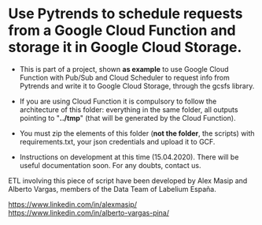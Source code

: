 # Use Pytrends to schedule requests from a Google Cloud Function and storage it in Google Cloud Storage.

- This is part of a project, shown **as example** to use Google Cloud Function with Pub/Sub and Cloud Scheduler to request info from Pytrends and write it to Google Cloud Storage, through the gcsfs library.

- If you are using Cloud Function it is compulsory to follow the architecture of this folder: everything in the same folder, all outputs pointing to "**../tmp**" (that will be generated by the Cloud Function).

- You must zip the elements of this folder (**not the folder**, the scripts) with requirements.txt, your json credentials and upload it to GCF.

- Instructions on development at this time (15.04.2020). There will be useful documentation soon.
For any doubts, contact us.


ETL involving this piece of script have been developed by Alex Masip and Alberto Vargas, members of the Data Team of Labelium España.

https://www.linkedin.com/in/alexmasip/
https://www.linkedin.com/in/alberto-vargas-pina/

